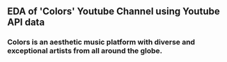 ## EDA of 'Colors' Youtube Channel using Youtube API data

### Colors is an aesthetic music platform with diverse and exceptional artists from all around the globe.
